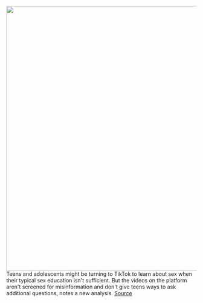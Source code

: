 <img src='https://cdn.vox-cdn.com/thumbor/J-XzbVGctk4pTQmTKVSxUC24Rpc=/0x0:2040x1360/1200x800/filters:focal(857x517:1183x843)/cdn.vox-cdn.com/uploads/chorus_image/image/70313867/acastro_190723_1777_tiktok_0003.0.0.jpg' width='700px' /><br/>
Teens and adolescents might be turning to TikTok to learn about sex when their typical sex education isn't sufficient. But the videos on the platform aren't screened for misinformation and don't give teens ways to ask additional questions, notes a new analysis.
<a href='https://www.theverge.com/2021/12/24/22851540/tiktok-sex-education-gaps-misinformation'> Source <a/>
